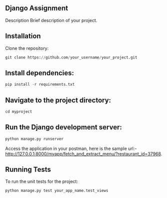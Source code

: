 ## Django Assignment
Description
Brief description of your project.

## Installation
Clone the repository:


```python
git clone https://github.com/your_username/your_project.git
```

## Install dependencies:

```python
pip install -r requirements.txt
```

## Navigate to the project directory:

```python
cd myproject
```
## Run the Django development server:

```python
python manage.py runserver
```
Access the application in your postman, here is the sample url:- http://127.0.0.1:8000/myapp/fetch_and_extract_menu/?restaurant_id=37968.

## Running Tests
To run the unit tests for the project:

```python
python manage.py test your_app_name.test_views
```
